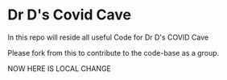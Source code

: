 # Dr D's Covid Cave

In this repo will reside all useful Code for Dr D's COVID Cave

Please fork from this to contribute to the code-base as a group. 

NOW HERE IS LOCAL CHANGE
